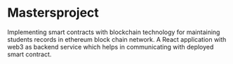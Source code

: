 # Mastersproject
Implementing smart contracts with blockchain technology for maintaining students records in ethereum block chain network.
A React application with web3 as backend service which helps in communicating with deployed smart contract.
